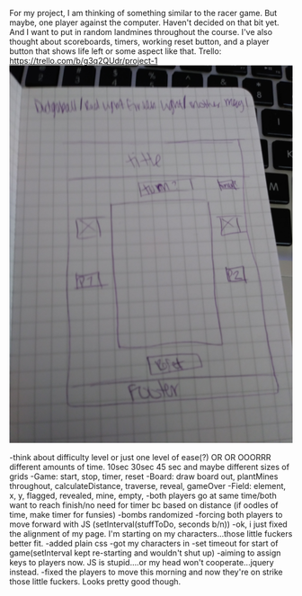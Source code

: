 For my project, I am thinking of something similar to the racer game. But maybe, one player against the computer. Haven't decided on that bit yet. And I want to put in random landmines throughout the course. I've also thought about scoreboards, timers, working reset button, and a player button that shows life left or some aspect like that.
Trello: https://trello.com/b/g3q2QUdr/project-1
<img src="Wireframe.jpg">

-think about difficulty level or just one level of ease(?) OR OR OOORRR different amounts of time. 10sec 30sec 45 sec 
and maybe different sizes of grids
-Game: start, stop, timer, reset
-Board: draw board out, plantMines throughout, calculateDistance, traverse, reveal, gameOver
-Field: element, x, y, flagged, revealed, mine, empty, 
-both players go at same time/both want to reach finish/no need for timer bc based on distance (if oodles of time, make timer for funsies)
-bombs randomized
-forcing both players to move forward with JS (setInterval(stuffToDo, seconds b/n))
-ok, i just fixed the alignment of my page. I'm starting on my characters...those little fuckers better fit.
-added plain css
-got my characters in
-set timeout for start of game(setInterval kept re-starting and wouldn't shut up)
-aiming to assign keys to players now.
JS is stupid....or my head won't cooperate...jquery instead.
-fixed the players to move this morning and now they're on strike those little fuckers. Looks pretty good though.
